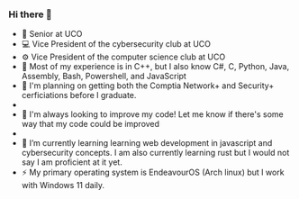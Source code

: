 ### Hi there 👋

<!--
**PineconeTree/PineconeTree** is a ✨ _special_ ✨ repository because its `README.md` (this file) appears on your GitHub profile.

Here are some ideas to get you started:

- 🔭 I’m currently working on ...
- 🌱 I’m currently learning learning web development in javascript and cybersecurity concepts.
- 👯 I’m looking to collaborate on ...
- 🤔 I’m looking for help with ...
- 💬 Ask me about ...
- 📫 How to reach me: ...
- 😄 Pronouns: ...
- ⚡ Fun fact: ...
-->
- 📓 Senior at UCO
- 💻 Vice President of the cybersecurity club at UCO
- ⚙ Vice President of the computer science club at UCO
- 🔖 Most of my experience is in C++, but I also know C#, C, Python, Java, Assembly, Bash, Powershell, and JavaScript
- 📅 I'm planning on getting both the Comptia Network+ and Security+ cerficiations before I graduate.
-
- 📝 I'm always looking to improve my code! Let me know if there's some way that my code could be improved
-
- 🌱 I’m currently learning learning web development in javascript and cybersecurity concepts. I am also currently learning rust but I would not say I am proficient at it yet.
- ⚡ My primary operating system is EndeavourOS (Arch linux) but I work with Windows 11 daily.
